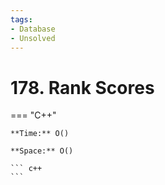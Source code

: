 ```yaml
---
tags:
- Database
- Unsolved
---
```



# 178. Rank Scores

=== "C++"

    **Time:** O()

    **Space:** O()

    ``` c++
    ```